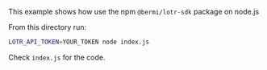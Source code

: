 This example shows how use the npm `@bermi/lotr-sdk` package on node.js

From this directory run:

```bash
LOTR_API_TOKEN=YOUR_TOKEN node index.js
```

Check `index.js` for the code.
